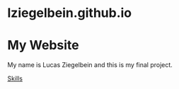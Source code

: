 # lziegelbein.github.io
<!DOCTYPE html>
<html>
<body>

<h1>My Website</h1>

<p>My name is Lucas Ziegelbein and this is my final project.</p>

<p><a href="">Skills</a>

</body>
</html>
